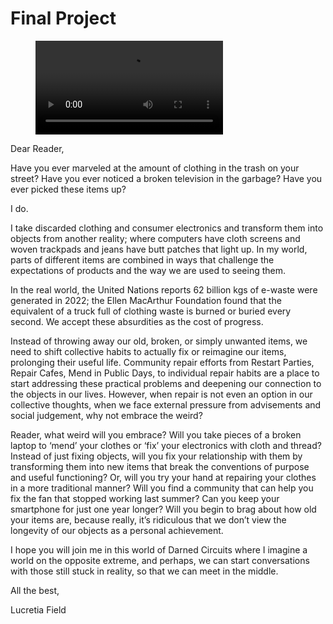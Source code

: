 # Final Project 

<figure markdown="span">
    <video src="#" controls="controls" style="max-width: 100%;"></video>
    <figcaption></figcaption>
</figure>

Dear Reader, 

Have you ever marveled at the amount of clothing in the trash on your street? Have you ever noticed a broken television in the garbage? Have you ever picked these items up? 

I do. 

I take discarded clothing and consumer electronics and transform them into objects from another reality; where computers have cloth screens and woven trackpads and jeans have butt patches that light up. In my world, parts of different items are combined in ways that challenge the expectations of products and the way we are used to seeing them. 

In the real world, the United Nations reports 62 billion kgs of e-waste were generated in 2022; the Ellen MacArthur Foundation found that the equivalent of a truck full of clothing waste is burned or buried every second. We accept these absurdities as the cost of progress.

Instead of throwing away our old, broken, or simply unwanted items, we need to shift collective habits to actually fix or reimagine our items, prolonging their useful life. Community repair efforts from Restart Parties, Repair Cafes, Mend in Public Days, to individual repair habits are a place to start addressing these practical problems and deepening our connection to the objects in our lives. However, when repair is not even an option in our collective thoughts, when we face external pressure from advisements and social judgement, why not embrace the weird? 

Reader, what weird will you embrace? Will you take pieces of a broken laptop to ‘mend’ your clothes or ‘fix’ your electronics with cloth and thread? Instead of just fixing objects, will you fix your relationship with them by transforming them into new items that break the conventions of purpose and useful functioning? Or, will you try your hand at repairing your clothes in a more traditional manner? Will you find a community that can help you fix the fan that stopped working last summer? Can you keep your smartphone for just one year longer? Will you begin to brag about how old your items are, because really, it’s ridiculous that we don’t view the longevity of our objects as a personal achievement. 

I hope you will join me in this world of Darned Circuits where I imagine a world on the opposite extreme, and perhaps, we can start conversations with those still stuck in reality, so that we can meet in the middle. 

All the best, 

Lucretia Field  


